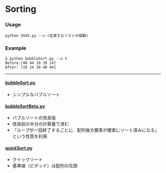 # Sorting

### Usage
```
python XXXX.py --n <生成するリストの個数>
```

### Example
```
$ python bubbleSort.py --n 5
Before:[40 44 10 39 24]
After: [10 24 39 40 44]
```

---

#### [bubbleSort.py](https://github.com/Wotipati/dataStructuresAndAlgorithms/blob/master/01Sorting/bubbleSort.py)
- シンプルなバブルソート

#### [bubbleSortBeta.py](https://github.com/Wotipati/dataStructuresAndAlgorithms/blob/master/01Sorting/bubbleSortBeta.py)
- バブルソートの改良版
- 改良前の半分の計算量で済む
- 「ループが一回終了するごとに、配列後方要素が確実にソート済みになる」という性質を利用

#### [quickSort.py](https://github.com/Wotipati/dataStructuresAndAlgorithms/blob/master/01Sorting/quickSort.py)
- クイックソート
- 基準値（ピポッド）は配列の先頭